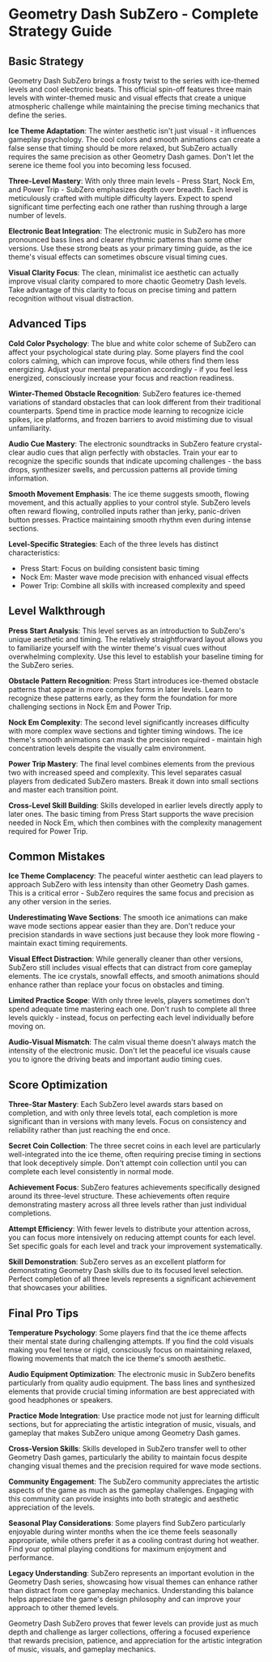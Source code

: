 # Geometry Dash SubZero - Complete Strategy Guide

## Basic Strategy

Geometry Dash SubZero brings a frosty twist to the series with ice-themed levels and cool electronic beats. This official spin-off features three main levels with winter-themed music and visual effects that create a unique atmospheric challenge while maintaining the precise timing mechanics that define the series.

**Ice Theme Adaptation**: The winter aesthetic isn't just visual - it influences gameplay psychology. The cool colors and smooth animations can create a false sense that timing should be more relaxed, but SubZero actually requires the same precision as other Geometry Dash games. Don't let the serene ice theme fool you into becoming less focused.

**Three-Level Mastery**: With only three main levels - Press Start, Nock Em, and Power Trip - SubZero emphasizes depth over breadth. Each level is meticulously crafted with multiple difficulty layers. Expect to spend significant time perfecting each one rather than rushing through a large number of levels.

**Electronic Beat Integration**: The electronic music in SubZero has more pronounced bass lines and clearer rhythmic patterns than some other versions. Use these strong beats as your primary timing guide, as the ice theme's visual effects can sometimes obscure visual timing cues.

**Visual Clarity Focus**: The clean, minimalist ice aesthetic can actually improve visual clarity compared to more chaotic Geometry Dash levels. Take advantage of this clarity to focus on precise timing and pattern recognition without visual distraction.

## Advanced Tips

**Cold Color Psychology**: The blue and white color scheme of SubZero can affect your psychological state during play. Some players find the cool colors calming, which can improve focus, while others find them less energizing. Adjust your mental preparation accordingly - if you feel less energized, consciously increase your focus and reaction readiness.

**Winter-Themed Obstacle Recognition**: SubZero features ice-themed variations of standard obstacles that can look different from their traditional counterparts. Spend time in practice mode learning to recognize icicle spikes, ice platforms, and frozen barriers to avoid mistiming due to visual unfamiliarity.

**Audio Cue Mastery**: The electronic soundtracks in SubZero feature crystal-clear audio cues that align perfectly with obstacles. Train your ear to recognize the specific sounds that indicate upcoming challenges - the bass drops, synthesizer swells, and percussion patterns all provide timing information.

**Smooth Movement Emphasis**: The ice theme suggests smooth, flowing movement, and this actually applies to your control style. SubZero levels often reward flowing, controlled inputs rather than jerky, panic-driven button presses. Practice maintaining smooth rhythm even during intense sections.

**Level-Specific Strategies**: Each of the three levels has distinct characteristics:
- Press Start: Focus on building consistent basic timing
- Nock Em: Master wave mode precision with enhanced visual effects  
- Power Trip: Combine all skills with increased complexity and speed

## Level Walkthrough

**Press Start Analysis**: This level serves as an introduction to SubZero's unique aesthetic and timing. The relatively straightforward layout allows you to familiarize yourself with the winter theme's visual cues without overwhelming complexity. Use this level to establish your baseline timing for the SubZero series.

**Obstacle Pattern Recognition**: Press Start introduces ice-themed obstacle patterns that appear in more complex forms in later levels. Learn to recognize these patterns early, as they form the foundation for more challenging sections in Nock Em and Power Trip.

**Nock Em Complexity**: The second level significantly increases difficulty with more complex wave sections and tighter timing windows. The ice theme's smooth animations can mask the precision required - maintain high concentration levels despite the visually calm environment.

**Power Trip Mastery**: The final level combines elements from the previous two with increased speed and complexity. This level separates casual players from dedicated SubZero masters. Break it down into small sections and master each transition point.

**Cross-Level Skill Building**: Skills developed in earlier levels directly apply to later ones. The basic timing from Press Start supports the wave precision needed in Nock Em, which then combines with the complexity management required for Power Trip.

## Common Mistakes

**Ice Theme Complacency**: The peaceful winter aesthetic can lead players to approach SubZero with less intensity than other Geometry Dash games. This is a critical error - SubZero requires the same focus and precision as any other version in the series.

**Underestimating Wave Sections**: The smooth ice animations can make wave mode sections appear easier than they are. Don't reduce your precision standards in wave sections just because they look more flowing - maintain exact timing requirements.

**Visual Effect Distraction**: While generally cleaner than other versions, SubZero still includes visual effects that can distract from core gameplay elements. The ice crystals, snowfall effects, and smooth animations should enhance rather than replace your focus on obstacles and timing.

**Limited Practice Scope**: With only three levels, players sometimes don't spend adequate time mastering each one. Don't rush to complete all three levels quickly - instead, focus on perfecting each level individually before moving on.

**Audio-Visual Mismatch**: The calm visual theme doesn't always match the intensity of the electronic music. Don't let the peaceful ice visuals cause you to ignore the driving beats and important audio timing cues.

## Score Optimization

**Three-Star Mastery**: Each SubZero level awards stars based on completion, and with only three levels total, each completion is more significant than in versions with many levels. Focus on consistency and reliability rather than just reaching the end once.

**Secret Coin Collection**: The three secret coins in each level are particularly well-integrated into the ice theme, often requiring precise timing in sections that look deceptively simple. Don't attempt coin collection until you can complete each level consistently in normal mode.

**Achievement Focus**: SubZero features achievements specifically designed around its three-level structure. These achievements often require demonstrating mastery across all three levels rather than just individual completions.

**Attempt Efficiency**: With fewer levels to distribute your attention across, you can focus more intensively on reducing attempt counts for each level. Set specific goals for each level and track your improvement systematically.

**Skill Demonstration**: SubZero serves as an excellent platform for demonstrating Geometry Dash skills due to its focused level selection. Perfect completion of all three levels represents a significant achievement that showcases your abilities.

## Final Pro Tips

**Temperature Psychology**: Some players find that the ice theme affects their mental state during challenging attempts. If you find the cold visuals making you feel tense or rigid, consciously focus on maintaining relaxed, flowing movements that match the ice theme's smooth aesthetic.

**Audio Equipment Optimization**: The electronic music in SubZero benefits particularly from quality audio equipment. The bass lines and synthesized elements that provide crucial timing information are best appreciated with good headphones or speakers.

**Practice Mode Integration**: Use practice mode not just for learning difficult sections, but for appreciating the artistic integration of music, visuals, and gameplay that makes SubZero unique among Geometry Dash games.

**Cross-Version Skills**: Skills developed in SubZero transfer well to other Geometry Dash games, particularly the ability to maintain focus despite changing visual themes and the precision required for wave mode sections.

**Community Engagement**: The SubZero community appreciates the artistic aspects of the game as much as the gameplay challenges. Engaging with this community can provide insights into both strategic and aesthetic appreciation of the levels.

**Seasonal Play Considerations**: Some players find SubZero particularly enjoyable during winter months when the ice theme feels seasonally appropriate, while others prefer it as a cooling contrast during hot weather. Find your optimal playing conditions for maximum enjoyment and performance.

**Legacy Understanding**: SubZero represents an important evolution in the Geometry Dash series, showcasing how visual themes can enhance rather than distract from core gameplay mechanics. Understanding this balance helps appreciate the game's design philosophy and can improve your approach to other themed levels.

Geometry Dash SubZero proves that fewer levels can provide just as much depth and challenge as larger collections, offering a focused experience that rewards precision, patience, and appreciation for the artistic integration of music, visuals, and gameplay mechanics.